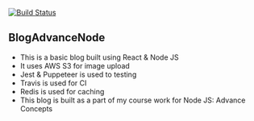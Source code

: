 [![Build Status](https://travis-ci.org/muhammed-salman/AdvanceNodeCourseWork.svg?branch=master)](https://travis-ci.org/muhammed-salman/AdvanceNodeCourseWork)

## BlogAdvanceNode
- This is a basic blog built using React & Node  JS
- It uses AWS S3 for image upload
- Jest & Puppeteer is used to testing
- Travis is used for CI
- Redis is used for caching  
- This blog is built as a part of my course work for Node JS: Advance Concepts
